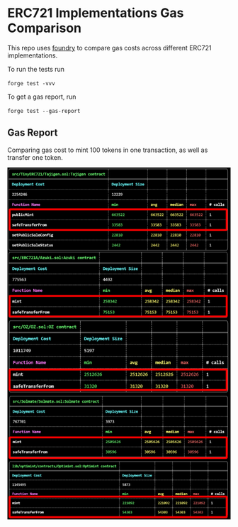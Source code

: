 # ERC721 Implementations Gas Comparison

This repo uses [foundry](https://github.com/foundry-rs/foundry) to compare gas costs across different ERC721 implementations.

To run the tests run

`forge test -vvv`

To get a gas report, run

`forge test --gas-report`

## Gas Report

Comparing gas cost to mint 100 tokens in one transaction, as well as transfer one token.

![gas report](gas-cost.png)
